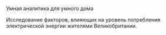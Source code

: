 Умная аналитика для умного дома

Исследование факторов, влияющих на уровень потребления электрической энергии жителями Великобритании.

